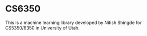# CS6350

This is a machine learning library developed by Nitish Shingde for CS5350/6350 in University of Utah.
